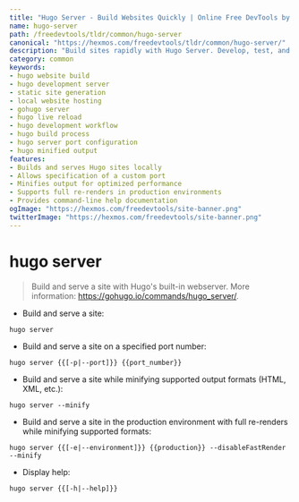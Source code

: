 ```yaml
---
title: "Hugo Server - Build Websites Quickly | Online Free DevTools by Hexmos"
name: hugo-server
path: /freedevtools/tldr/common/hugo-server
canonical: "https://hexmos.com/freedevtools/tldr/common/hugo-server/"
description: "Build sites rapidly with Hugo Server. Develop, test, and preview your Hugo website instantly with hot reloading. Free online tool, no registration required."
category: common
keywords:
- hugo website build
- hugo development server
- static site generation
- local website hosting
- gohugo server
- hugo live reload
- hugo development workflow
- hugo build process
- hugo server port configuration
- hugo minified output
features:
- Builds and serves Hugo sites locally
- Allows specification of a custom port
- Minifies output for optimized performance
- Supports full re-renders in production environments
- Provides command-line help documentation
ogImage: "https://hexmos.com/freedevtools/site-banner.png"
twitterImage: "https://hexmos.com/freedevtools/site-banner.png"
---
```


# hugo server

> Build and serve a site with Hugo's built-in webserver.
> More information: <https://gohugo.io/commands/hugo_server/>.

- Build and serve a site:

`hugo server`

- Build and serve a site on a specified port number:

`hugo server {{[-p|--port]}} {{port_number}}`

- Build and serve a site while minifying supported output formats (HTML, XML, etc.):

`hugo server --minify`

- Build and serve a site in the production environment with full re-renders while minifying supported formats:

`hugo server {{[-e|--environment]}} {{production}} --disableFastRender --minify`

- Display help:

`hugo server {{[-h|--help]}}`
